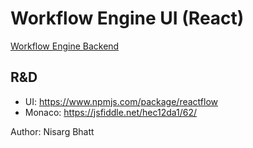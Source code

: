# Workflow Engine UI (React)

[Workflow Engine Backend](https://github.com/nisargrbhatt/workflow-engine)

## R&D

- UI: https://www.npmjs.com/package/reactflow
- Monaco: https://jsfiddle.net/hec12da1/62/

Author: Nisarg Bhatt
